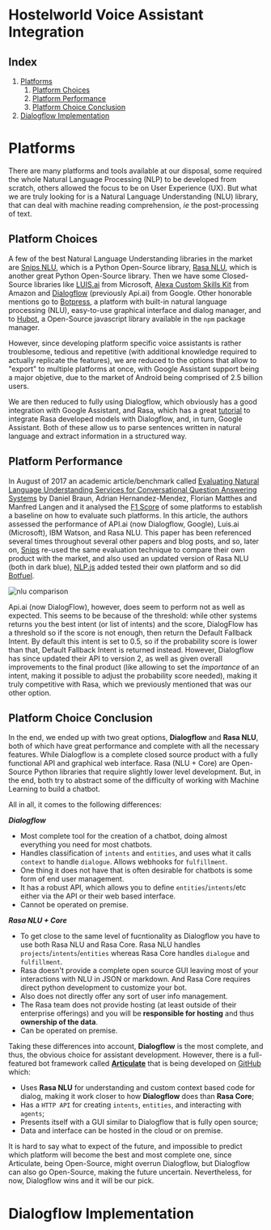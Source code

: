 # Hostelworld Voice Assistant Integration

## Index

1. [Platforms](#Platforms)
    1. [Platform Choices](##Platform-Choices)
    2. [Platform Performance](##Platform-Performance)
    3. [Platform Choice Conclusion](##Platform-Choice-Conclusion)
2. [Dialogflow Implementation](#Dialogflow-Implementation)

# Platforms

There are many platforms and tools available at our disposal, some required the whole Natural Language Processing (NLP) to be developed from scratch, others allowed the focus to be on User Experience (UX). 
But what we are truly looking for is a Natural Language Understanding (NLU) library, that can deal with machine reading comprehension, *ie* the post-processing of text. 

## Platform Choices

A few of the best Natural Language Understanding libraries in the market are [Snips NLU](https://snips-nlu.readthedocs.io/en/latest/index.html), which is a Python Open-Source library, [Rasa NLU](https://rasa.com/docs/), which is another great Python Open-Source library. 
Then we have some Closed-Source libraries like [LUIS.ai](https://docs.microsoft.com/en-gb/azure/cognitive-services/luis/what-is-luis) from Microsoft, [Alexa Custom Skills Kit](https://developer.amazon.com/docs/custom-skills) from Amazon and [Dialogflow](http://dialogflow.com/docs/) (previously Api.ai) from Google. 
Other honorable mentions go to [Botpress](https://github.com/botpress/botpress), a platform with built-in natural language processing (NLU), easy-to-use graphical interface and dialog manager, and to [Hubot](https://github.com/hubotio/hubot), a Open-Source javascript library available in the `npm` package manager.

However, since developing platform specific voice assistants is rather troublesome, tedious and repetitive (with additional knowledge required to actually replicate the features), we are reduced to the options that allow to "export" to multiple platforms at once, with Google Assistant support being a major objetive, due to the market of Android being comprised of 2.5 billion users.

We are then reduced to fully using Dialogflow, which obviously has a good integration with Google Assistant, and Rasa, which has a great [tutorial](https://blog.rasa.com/going-beyond-hey-google-building-a-rasa-powered-google-assistant/) to integrate Rasa developed models with Dialogflow, and, in turn, Google Assistant. 
Both of these allow us to parse sentences written in natural language and extract information in a structured way.

## Platform Performance

In August of 2017 an academic article/benchmark called [Evaluating Natural Language Understanding Services for Conversational Question Answering Systems](http://workshop.colips.org/wochat/@sigdial2017/documents/SIGDIAL22.pdf)  by Daniel Braun, Adrian Hernandez-Mendez, Florian Matthes and Manfred Langen and it analysed the [F1 Score](https://en.wikipedia.org/wiki/F1_score) of some platforms to establish a baseline on how to evaluate such platforms. 
In this article, the authors assessed the performance of API.ai (now Dialogflow, Google), Luis.ai (Microsoft), IBM Watson, and Rasa NLU. 
This paper has been referenced several times throughout several other papers and blog posts, and so, later on, [Snips](https://medium.com/snips-ai/an-introduction-to-snips-nlu-the-open-source-library-behind-snips-embedded-voice-platform-b12b1a60a41a) re-used the same evaluation technique to compare their own product with the market, and also used an updated version of Rasa NLU (both in dark blue), [NLP.js](https://chatbotslife.com/evaluating-nlu-for-chatbots-b19ecf5a2124) added tested their own platform and so did [Botfuel](https://medium.com/botfuel/benchmarking-intent-classification-services-june-2018-eb8684a1e55f).

![nlu comparison](https://github.com/snipsco/snips-nlu/raw/develop/.img/benchmarks.png)

Api.ai (now DialogFlow), however, does seem to perform not as well as expected. 
This seems to be because of the threshold: while other systems returns you the best intent (or list of intents) and the score, DialogFlow has a threshold so if the score is not enough, then return the Default Fallback Intent. 
By default this intent is set to 0.5, so if the probability score is lower than that, Default Fallback Intent is returned instead.
However, Dialogflow has since updated their API to version 2, as well as given overall improvements to the final product (like allowing to set the *importance* of an intent, making it possible to adjust the probability score needed), making it truly competitive with Rasa, which we previously mentioned that was our other option.

## Platform Choice Conclusion

In the end, we ended up with two great options, **Dialogflow** and **Rasa NLU**, both of which have great performance and complete with all the necessary features. 
While Dialogflow is a complete closed source product with a fully functional API and graphical web interface.
Rasa (NLU + Core) are Open-Source Python libraries that require slightly lower level development. But, in the end, both try to abstract some of the difficulty of working with Machine Learning to build a chatbot.

All in all, it comes to the following differences:

***Dialogflow***

* Most complete tool for the creation of a chatbot, doing almost everything you need for most chatbots.
* Handles classification of `intents` and `entities`, and uses what it calls `context` to handle `dialogue`. Allows webhooks for `fulfillment`.
* One thing it does not have that is often desirable for chatbots is some form of end user management.
* It has a robust API, which allows you to define `entities`/`intents`/etc either via the API or their web based interface.
* Cannot be operated on premise. 

***Rasa NLU + Core***

* To get close to the same level of fucntionality as Dialogflow you have to use both Rasa NLU and Rasa Core. Rasa NLU handles `projects`/`intents`/`entities` whereas Rasa Core handles `dialogue` and `fulfillment`.
* Rasa doesn't provide a complete open source GUI leaving most of your interactions with NLU in JSON or markdown. And Rasa Core requires direct python development to customize your bot.
* Also does not directly offer any sort of user info management.
* The Rasa team does not provide hosting (at least outside of their enterprise offerings) and you will be **responsible for hosting** and thus **ownership of the data**.
* Can be operated on premise.

Taking these differences into account, **Dialogflow** is the most complete, and thus, the obvious choice for assistant development.
However, there is a full-featured bot framework called [**Articulate**](https://spg.ai/projects/articulate/) that is being developed on [GitHub](https://github.com/samtecspg/articulate) which: 
* Uses **Rasa NLU** for understanding and custom context based code for dialog, making it work closer to how **Dialogflow** does than **Rasa Core**; 
* Has a `HTTP API` for creating `intents`, `entities`, and interacting with `agents`; 
* Presents itself with a GUI similar to Dialogflow that is fully open source; 
* Data and interface can be hosted in the cloud or on premise. 

It is hard to say what to expect of the future, and impossible to predict which platform will become the best and most complete one, since Articulate, being Open-Source, might overrun Dialogflow, but Dialogflow can also go Open-Source, making the future uncertain. Nevertheless, for now, Dialogflow wins and it will be our pick.

# Dialogflow Implementation

